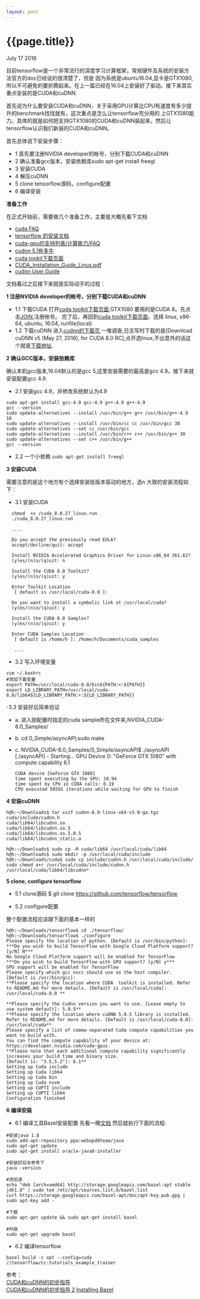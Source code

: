 ```yaml
---
layout: post
---
```


{{page.title}}
===================
<p class="meta">July 17 2016</p>


目前tensorflow是一个非常流行的深度学习计算框架，常规硬件及系统的安装方法官方的doc已经说的很清楚了，但是
因为系统是ubuntu16.04,显卡是GTX1080,所以不可避免的要折腾起来。在上一篇已经在16.04上安装好了驱动。接下来其实
重点安装的是CUDA和cuDNN.

首先说为什么要安装CUDA和cuDNN，关于采用GPU计算比CPU有速度有多少提升的benchmark找找就有，这次重点是怎么让tensorflow充分用的
上GTX1080能力。具体的就是如何把支持GTX1080的CUDA和cuDNN装起来，然后让tensorflow认识我们新装的CUDA和cuDNN。

首先总体说下安装步骤：  
  - 1 首先要注册NVIDIA developer的帐号，分别下载CUDA和cuDNN
  - 2 确认准备gcc版本，安装依赖库sudo apt-get install freegl
  - 3 安装CUDA
  - 4 解压cuDNN
  - 5 clone tensorflow源码，configure配置
  - 6 编译安装

**准备工作**

在正式开始前，需要做几个准备工作，主要是大概先看下文档
 - [cuda FAQ](https://developer.nvidia.com/cuda-faq)   
 - [tensorflow 的安装文档](https://www.tensorflow.org/versions/r0.9/get_started/os_setup.html#installation-for-linux)  
 - [cuda-gpu的支持列表/计算能力/FAQ](https://developer.nvidia.com/cuda-gpus)   
 - [cudnn 5.1有多牛](https://developer.nvidia.com/cudnn)    
 - [cuda tookit下载页面](https://developer.nvidia.com/cuda-toolkit)   
 - [CUDA_Installation_Guide_Linux.pdf](http://developer.download.nvidia.com/compute/cuda/8.0/secure/rc1/docs/sidebar/CUDA_Installation_Guide_Linux.pdf?autho=1468747667_a33c2c5aad6add7797d818e74a4e359d&file=CUDA_Installation_Guide_Linux.pdf)   
 - [cudnn User Guide](http://developer.download.nvidia.com/compute/machine-learning/cudnn/secure/v5/prod/cudnn_library.pdf?autho=1468748018_294acb251230eed82708c40f593fb6ef&file=cudnn_library.pdf)

文档看过之后接下来就是实际动手的过程：

**1 注册NVIDIA developer的帐号，分别下载CUDA和cuDNN**

 - 1.1 下载CUDA
    打开[cuda toolkit下载页面](https://developer.nvidia.com/cuda-toolkit),GTX1080 要用的是CUDA 8。先点击[JOIN](https://developer.nvidia.com/cuda-registered-developer-program),注册帐号。
    完了后，再回到[cuda toolkit下载页面](https://developer.nvidia.com/cuda-toolkit)。选择
    linux, x86-64, ubuntu, 16.04, runfile(local) 
 - 1.2 下载cuDNN
    进入[cudnn的下载页](https://developer.nvidia.com/cudnn),一堆调查,日志写时下载的是[Download cuDNN v5 (May 27, 2016), for CUDA 8.0 RC],点开选linux,不出意外的话这个就是[下载地址](http://developer.download.nvidia.com/compute/machine-learning/cudnn/secure/v5/prod/cudnn-8.0-linux-x64-v5.0-ga.tgz?autho=1468748153_fac10e6ed27d13c762cf9c62132fbd29&file=cudnn-8.0-linux-x64-v5.0-ga.tgz).

**2 确认GCC版本，安装依赖库**

确认本机gcc版本,16.04默认的是gcc 5,这里安装需要的最高是gcc 4.9。接下来就安装配置gcc 4.9.

- 2.1 安装gcc 4.9，并修改系统默认为4.9

```
sudo apt-get install gcc-4.9 gcc-4.9 g++-4.9 g++-4.9
gcc --version
sudo update-alternatives --install /usr/bin/g++ g++ /usr/bin/g++-4.9 10
sudo update-alternatives --install /usr/bin/cc cc /usr/bin/gcc 30
sudo update-alternatives --set cc /usr/bin/gcc
sudo update-alternatives --install /usr/bin/c++ c++ /usr/bin/g++ 30
sudo update-alternatives --set c++ /usr/bin/g++
gcc --version
```

 - 2.2 一个小依赖
  ```sudo apt-get install freegl```

**3 安装CUDA**
  
  需要注意的是这个地方有个选择安装低版本驱动的地方，选n
  大致的安装流程如下：
  
  - 3.1 安装CUDA
```
  chmod  +x /cuda_8.0.27_linux.run
  ./cuda_8.0.27_linux.run
  
  ....
  
  Do you accept the previously read EULA?
  accept/decline/quit: accept
  
  Install NVIDIA Accelerated Graphics Driver for Linux-x86_64 361.62?
  (y)es/(n)o/(q)uit: n
  
  Install the CUDA 8.0 Toolkit?
  (y)es/(n)o/(q)uit: y
  
  Enter Toolkit Location
   [ default is /usr/local/cuda-8.0 ]: 
  
  Do you want to install a symbolic link at /usr/local/cuda?
  (y)es/(n)o/(q)uit: y
  
  Install the CUDA 8.0 Samples?
  (y)es/(n)o/(q)uit: y
  
  Enter CUDA Samples Location
   [ default is /home/h ]: /home/h/Documents/cuda_samples
   
   ....
```

  - 3.2 写入环境变量

```
vim ~/.bashrc
#添加下面变量
export PATH=/usr/local/cuda-8.0/bin${PATH:+:${PATH}}
export LD_LIBRARY_PATH=/usr/local/cuda-8.0/lib64${LD_LIBRARY_PATH:+:${LD_LIBRARY_PATH}}
```

  -3.3 安装好后简单验证
  - a. 进入刚配置时指定的cuda sample所在文件夹,NVIDIA_CUDA-8.0_Samples/
  - b. cd 0_Simple/asyncAPI;sudo make
  - c. NVIDIA_CUDA-8.0_Samples/0_Simple/asyncAPI$ ./asyncAPI
        [./asyncAPI] - Starting...
        GPU Device 0: "GeForce GTX 1080" with compute capability 6.1
        
        CUDA device [GeForce GTX 1080]
        time spent executing by the GPU: 10.94
        time spent by CPU in CUDA calls: 0.19
        CPU executed 50591 iterations while waiting for GPU to finish

**4 安装cuDNN**

```
h@h:~/Downloads$ tar xvzf cudnn-8.0-linux-x64-v5.0-ga.tgz 
cuda/include/cudnn.h
cuda/lib64/libcudnn.so
cuda/lib64/libcudnn.so.5
cuda/lib64/libcudnn.so.5.0.5
cuda/lib64/libcudnn_static.a

h@h:~/Downloads$ sudo cp -R cuda/lib64 /usr/local/cuda/lib64
h@h:~/Downloads$ sudo mkdir -p /usr/local/cuda/include
h@h:~/Downloads/cuda$ sudo cp include/cudnn.h /usr/local/cuda/include/
sudo chmod a+r /usr/local/cuda/include/cudnn.h /usr/local/cuda/lib64/libcudnn*

```
**5 clone, configure tensorflow**

- 5.1 clone源码
    $ git clone https://github.com/tensorflow/tensorflow

- 5.2 configure配置



整个配置流程应该跟下面的基本一样的

```
h@h:~/Downloads/tensorflow$ cd ./tensorflow/
h@h:~/Downloads/tensorflow$ ./configure
Please specify the location of python. [Default is /usr/bin/python]: 
***Do you wish to build TensorFlow with Google Cloud Platform support? [y/N] N***
No Google Cloud Platform support will be enabled for TensorFlow
***Do you wish to build TensorFlow with GPU support? [y/N] y***
GPU support will be enabled for TensorFlow
Please specify which gcc nvcc should use as the host compiler. [Default is /usr/bin/gcc]: 
**Please specify the location where CUDA  toolkit is installed. Refer to README.md for more details. [Default is /usr/local/cuda]: /usr/local/cuda-8.0 **

**Please specify the Cudnn version you want to use. [Leave empty to use system default]: 5.0.5**
**Please specify the location where cuDNN 5.0.5 library is installed. Refer to README.md for more details. [Default is /usr/local/cuda-8.0]: /usr/local/cuda**
Please specify a list of comma-separated Cuda compute capabilities you want to build with.
You can find the compute capability of your device at: https://developer.nvidia.com/cuda-gpus.
**Please note that each additional compute capability significantly increases your build time and binary size.
[Default is: "3.5,5.2"]: 6.1**
Setting up Cuda include
Setting up Cuda lib64
Setting up Cuda bin
Setting up Cuda nvvm
Setting up CUPTI include
Setting up CUPTI lib64
Configuration finished
```

**6 编译安装**

 - 6.1 编译工具Bazel安装配置
  先看一眼[文档](http://www.bazel.io/docs/install.html#install-on-ubuntu)
  然后就执行下面的流程:

```
#安装java 1.8
sudo add-apt-repository ppa:webupd8team/java
sudo apt-get update
sudo apt-get install oracle-java8-installer

#安装好后车参考下
java -version

#添加源
echo "deb [arch=amd64] http://storage.googleapis.com/bazel-apt stable jdk1.8" | sudo tee /etc/apt/sources.list.d/bazel.list
curl https://storage.googleapis.com/bazel-apt/doc/apt-key.pub.gpg | sudo apt-key add -

#下载
sudo apt-get update && sudo apt-get install bazel

#升级
sudo apt-get upgrade bazel
```

 - 6.2 编译tensorflow

```
bazel build -c opt --config=cuda //tensorflow/cc:tutorials_example_trainer
```



参考：   
[CUDA和cuDNN的初步指导](http://www.52nlp.cn/%E6%B7%B1%E5%BA%A6%E5%AD%A6%E4%B9%A0%E4%B8%BB%E6%9C%BA%E7%8E%AF%E5%A2%83%E9%85%8D%E7%BD%AE-ubuntu-16-04-nvidia-gtx-1080-cuda-8)  
[CUDA和cuDNN的初步指导 2](http://yangcha.github.io/GTX-1080/)
[Installing Bazel](http://www.bazel.io/docs/install.html#install-on-ubuntu)
